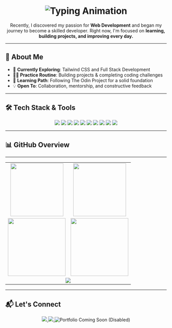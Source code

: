 <!-- Typing Animation Header -->
<h1 align="center">
  <img src="https://readme-typing-svg.herokuapp.com?font=Fira+Code&pause=1000&color=38B2AC&center=true&vCenter=true&width=435&lines=Hi+%F0%9F%91%8B%2C+I'm+Aman+Singh;Aspiring+Web+Developer;Frontend+%26+UI+Enthusiast" alt="Typing Animation" />
</h1>

<p align="center">
  Recently, I discovered my passion for <b>Web Development</b> and began my journey to become a skilled developer.  
  Right now, I'm focused on <b>learning, building projects, and improving every day.</b>  
</p>

---

## 🚀 About Me

- 🌱 **Currently Exploring**: Tailwind CSS and Full Stack Development  
- 👨‍💻 **Practice Routine**: Building projects & completing coding challenges  
- 📖 **Learning Path**: Following The Odin Project for a solid foundation  
- 💡 **Open To**: Collaboration, mentorship, and constructive feedback  

---

## 🛠️ Tech Stack & Tools

<p align="center">
  <img src="https://img.shields.io/badge/HTML5-E34F26?style=for-the-badge&logo=html5&logoColor=white" />
  <img src="https://img.shields.io/badge/CSS3-1572B6?style=for-the-badge&logo=css3&logoColor=white" />
  <img src="https://img.shields.io/badge/SCSS-CC6699?style=for-the-badge&logo=sass&logoColor=white" />
  <img src="https://img.shields.io/badge/JavaScript-F7DF1E?style=for-the-badge&logo=javascript&logoColor=black" />
  <img src="https://img.shields.io/badge/Tailwind_CSS-38B2AC?style=for-the-badge&logo=tailwind-css&logoColor=white" />
  <img src="https://img.shields.io/badge/C++-00599C?style=for-the-badge&logo=cplusplus&logoColor=white" />
  <img src="https://img.shields.io/badge/Git-F05032?style=for-the-badge&logo=git&logoColor=white" />
  <img src="https://img.shields.io/badge/GitHub-181717?style=for-the-badge&logo=github&logoColor=white" />
  <img src="https://img.shields.io/badge/VS%20Code-007ACC?style=for-the-badge&logo=visual-studio-code&logoColor=white" />
  <img src="https://img.shields.io/badge/Linux-FCC624?style=for-the-badge&logo=linux&logoColor=black" />
</p>

---

## 📊 GitHub Overview
---
<!-- Clean Grid Layout -->
<table align="center" width="100%">
  <!-- Row 1: Stats + Streak -->
  <tr>
    <td align="center" width="50%">
      <img src="https://github-readme-stats.vercel.app/api?username=Aman11b&show_icons=true&theme=tokyonight&hide_border=true" height="165" />
    </td>
    <td align="center" width="50%">
      <img src="https://github-readme-streak-stats.herokuapp.com/?user=Aman11b&theme=tokyonight&hide_border=true" height="165" />
    </td>
  </tr>
  <!-- Row 2: Language Cards (2 Cards) -->
  <tr>
    <td align="center" width="50%">
      <img src="https://github-readme-stats.vercel.app/api/top-langs/?username=Aman11b&layout=compact&theme=tokyonight&hide_border=true&langs_count=6" height="180" />
    </td>
    <td align="center" width="50%">
      <img src="https://github-readme-stats.vercel.app/api/top-langs/?username=Aman11b&langs_count=10&theme=tokyonight&hide_border=true&layout=donut" height="180" />
    </td>
  </tr>
  <!-- Row 4: Activity Graph -->
  <tr>
    <td colspan="2" align="center">
      <img src="https://github-readme-activity-graph.vercel.app/graph?username=Aman11b&bg_color=1a1b27&color=38B2AC&line=38B2AC&point=FFFFFF&area=true&hide_border=true" />
    </td>
  </tr>
</table>


---
## 📬 Let's Connect

<p align="center">
  <a href="mailto:amansingh1100b@gmail.com">
    <img src="https://img.shields.io/badge/Email-D14836?style=for-the-badge&logo=gmail&logoColor=white" />
  </a>
  <a href="https://www.linkedin.com/in/aman-singh-120a76234">
    <img src="https://img.shields.io/badge/LinkedIn-0077B5?style=for-the-badge&logo=linkedin&logoColor=white" />
  </a>
  <!-- Grayed Out Portfolio Placeholder -->
  <img src="https://img.shields.io/badge/Portfolio-Coming_Soon-808080?style=for-the-badge&logo=react&logoColor=white" alt="Portfolio Coming Soon (Disabled)" />
</p>
